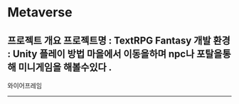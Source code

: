 # Metaverse

프로젝트 개요
프로젝트명 : TextRPG Fantasy
개발 환경 : Unity
플레이 방법
마을에서 이동을하며 npc나 포탈을통해 미니게임을 해볼수있다 .
----------------------------------------------------------
와이어프레임

















----------------------------------------------------------
